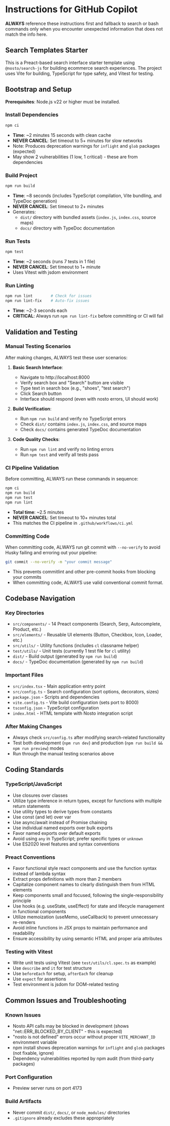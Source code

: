 # Instructions for GitHub Copilot

**ALWAYS** reference these instructions first and fallback to search or bash commands only when you encounter unexpected information that does not match the info here.

## Search Templates Starter

This is a Preact-based search interface starter template using `@nosto/search-js` for building ecommerce search experiences. The project uses Vite for building, TypeScript for type safety, and Vitest for testing.

## Bootstrap and Setup

**Prerequisites**: Node.js v22 or higher must be installed.

### Install Dependencies
```bash
npm ci
```
- **Time**: ~2 minutes 15 seconds with clean cache
- **NEVER CANCEL**: Set timeout to 5+ minutes for slow networks
- Note: Produces deprecation warnings for `inflight` and `glob` packages (expected)
- May show 2 vulnerabilities (1 low, 1 critical) - these are from dependencies

### Build Project
```bash
npm run build
```
- **Time**: ~8 seconds (includes TypeScript compilation, Vite bundling, and TypeDoc generation)
- **NEVER CANCEL**: Set timeout to 2+ minutes
- Generates:
  - `dist/` directory with bundled assets (`index.js`, `index.css`, source maps)
  - `docs/` directory with TypeDoc documentation

### Run Tests
```bash
npm test
```
- **Time**: ~2 seconds (runs 7 tests in 1 file)
- **NEVER CANCEL**: Set timeout to 1+ minute
- Uses Vitest with jsdom environment

### Run Linting
```bash
npm run lint        # Check for issues
npm run lint-fix    # Auto-fix issues
```
- **Time**: ~2-3 seconds each
- **CRITICAL**: Always run `npm run lint-fix` before committing or CI will fail

## Validation and Testing

### Manual Testing Scenarios
After making changes, ALWAYS test these user scenarios:

1. **Basic Search Interface**:
   - Navigate to http://localhost:8000
   - Verify search box and "Search" button are visible
   - Type text in search box (e.g., "shoes", "test search")
   - Click Search button
   - Interface should respond (even with nosto errors, UI should work)

2. **Build Verification**:
   - Run `npm run build` and verify no TypeScript errors
   - Check `dist/` contains `index.js`, `index.css`, and source maps
   - Check `docs/` contains generated TypeDoc documentation

3. **Code Quality Checks**:
   - Run `npm run lint` and verify no linting errors
   - Run `npm test` and verify all tests pass

### CI Pipeline Validation
Before committing, ALWAYS run these commands in sequence:
```bash
npm ci
npm run build
npm run test
npm run lint
```
- **Total time**: ~2.5 minutes
- **NEVER CANCEL**: Set timeout to 10+ minutes total
- This matches the CI pipeline in `.github/workflows/ci.yml`

### Committing Code
When committing code, ALWAYS run git commit with `--no-verify` to avoid Husky failing and erroring out your pipeline:
```bash
git commit --no-verify -m "your commit message"
```
- This prevents commitlint and other pre-commit hooks from blocking your commits
- When committing code, ALWAYS use valid conventional commit format.

## Codebase Navigation

### Key Directories
- `src/components/` - 14 Preact components (Search, Serp, Autocomplete, Product, etc.)
- `src/elements/` - Reusable UI elements (Button, Checkbox, Icon, Loader, etc.)
- `src/utils/` - Utility functions (includes `cl` classname helper)
- `test/utils/` - Unit tests (currently 1 test file for `cl` utility)
- `dist/` - Build output (generated by `npm run build`)
- `docs/` - TypeDoc documentation (generated by `npm run build`)

### Important Files
- `src/index.tsx` - Main application entry point
- `src/config.ts` - Search configuration (sort options, decorators, sizes)
- `package.json` - Scripts and dependencies
- `vite.config.ts` - Vite build configuration (sets port to 8000)
- `tsconfig.json` - TypeScript configuration
- `index.html` - HTML template with Nosto integration script

### After Making Changes
- Always check `src/config.ts` after modifying search-related functionality
- Test both development (`npm run dev`) and production (`npm run build && npm run preview`) modes
- Run through the manual testing scenarios above

## Coding Standards

### TypeScript/JavaScript
- Use closures over classes
- Utilize type inference in return types, except for functions with multiple return statements
- Use utility types to derive types from constants
- Use const (and let) over var
- Use async/await instead of Promise chaining
- Use individual named exports over bulk exports
- Favor named exports over default exports
- Avoid using `any` in TypeScript; prefer specific types or `unknown`
- Use ES2020 level features and syntax conventions

### Preact Conventions
- Favor functional style react components and use the function syntax instead of lambda syntax
- Extract props definitions with more than 2 members
- Capitalize component names to clearly distinguish them from HTML elements
- Keep components small and focused, following the single-responsibility principle
- Use hooks (e.g. useState, useEffect) for state and lifecycle management in functional components
- Utilize memoization (useMemo, useCallback) to prevent unnecessary re-renders
- Avoid inline functions in JSX props to maintain performance and readability
- Ensure accessibility by using semantic HTML and proper aria attributes

### Testing with Vitest
- Write unit tests using Vitest (see `test/utils/cl.spec.ts` as example)
- Use `describe` and `it` for test structure
- Use `beforeEach` for setup, `afterEach` for cleanup
- Use `expect` for assertions
- Test environment is jsdom for DOM-related testing

## Common Issues and Troubleshooting

### Known Issues
- Nosto API calls may be blocked in development (shows "net::ERR_BLOCKED_BY_CLIENT" - this is expected)
- "nosto is not defined" errors occur without proper `VITE_MERCHANT_ID` environment variable
- npm install shows deprecation warnings for `inflight` and `glob` packages (not fixable, ignore)
- Dependency vulnerabilities reported by npm audit (from third-party packages)

### Port Configuration
- Preview server runs on port 4173

### Build Artifacts
- Never commit `dist/`, `docs/`, or `node_modules/` directories
- `.gitignore` already excludes these appropriately